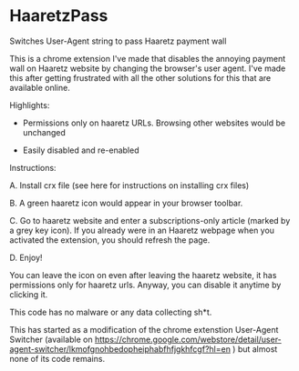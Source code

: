 # HaaretzPass

Switches User-Agent string to pass Haaretz payment wall

This is a chrome extension I've made that disables the annoying payment wall on Haaretz website by changing the browser's user agent. I've made this after getting frustrated with all the other solutions for this that are available online.

Highlights:

- Permissions only on haaretz URLs. Browsing other websites would be unchanged

- Easily disabled and re-enabled

Instructions:

A. Install crx file (see here for instructions on installing crx files)

B. A green haaretz icon would appear in your browser toolbar.

C. Go to haaretz website and enter a subscriptions-only article (marked by a grey key icon). If you already were in an Haaretz webpage when you activated the extension, you should refresh the page.

D. Enjoy!

You can leave the icon on even after leaving the haaretz website, it has permissions only for haaretz urls. Anyway, you can disable it anytime by clicking it.

This code has no malware or any data collecting sh*t. 

This has started as a modification of the chrome extenstion User-Agent Switcher (available on https://chrome.google.com/webstore/detail/user-agent-switcher/lkmofgnohbedopheiphabfhfjgkhfcgf?hl=en ) but almost none of its code remains.
